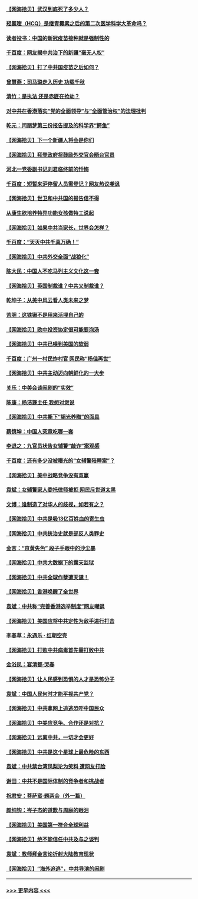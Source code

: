 #### [【网海拾贝】武汉到底死了多少人？](../pages/nsc993/n12863707.md?t=04072102) 
#### [羟氯喹（HCQ）是继青霉素之后的第二次医学科学大革命吗？](../pages/nsc993/n12638564.md?t=04072102) 
#### [读者投书：中国的新冠疫苗接种就是强制性的](../pages/nsc993/n12859932.md?t=04072102) 
#### [千百度：网友揭中共治下的新疆“毫无人权”](../pages/nsc993/n12858385.md?t=04072102) 
#### [【网海拾贝】打了中共国疫苗之后如何？](../pages/nsc993/n12857866.md?t=04072102) 
#### [曾慧燕：司马璐走入历史 功载千秋](../pages/nsc993/n12856996.md?t=04072102) 
#### [清竹：是执法 还是赤匪在抢劫？](../pages/nsc993/n12856952.md?t=04072102) 
#### [对中共在香港落实“党的全面领导”与“全面管治权”的法理批判](../pages/nsc993/n12856929.md?t=04072102) 
#### [乾元：闫丽梦第三份报告提及的科学界“鳄鱼”](../pages/nsc993/n12855985.md?t=04072102) 
#### [【网海拾贝】下一个新疆人将会是你们](../pages/nsc993/n12855864.md?t=04072102) 
#### [【网海拾贝】拜登政府将鼓励外交官会晤台官员](../pages/nsc993/n12853615.md?t=04072102) 
#### [河北一党委副书记刘君临终前的忏悔](../pages/nsc993/n12849420.md?t=04072102) 
#### [千百度：短暂来沪停留人员需登记？网友热议嘲讽](../pages/nsc993/n12853497.md?t=04072102) 
#### [【网海拾贝】世卫和中共国的报告信不得](../pages/nsc993/n12850902.md?t=04072102) 
#### [从康生欲培养特异功能女孩做特工说起](../pages/nsc993/n12849289.md?t=04072102) 
#### [【网海拾贝】如果中共当家长，世界会怎样？](../pages/nsc993/n12848436.md?t=04072102) 
#### [千百度：“天灭中共千真万确！”](../pages/nsc993/n12845659.md?t=04072102) 
#### [【网海拾贝】中共外交全面“战狼化”](../pages/nsc993/n12845607.md?t=04072102) 
#### [陈大民：中国人不吃马列主义文化这一套](../pages/nsc993/n12842496.md?t=04072102) 
#### [【网海拾贝】英国制裁谁？中共又制裁谁？](../pages/nsc993/n12840909.md?t=04072102) 
#### [乾坤子：从美中风云看人类未来之梦](../pages/nsc993/n12840590.md?t=04072102) 
#### [苦胆：这铁锹不是用来活埋自己的](../pages/nsc993/n12839512.md?t=04072102) 
#### [【网海拾贝】欧中投资协定很可能要泡汤](../pages/nsc993/n12835122.md?t=04072102) 
#### [【网海拾贝】中共已嗅到美国的软弱](../pages/nsc993/n12832411.md?t=04072102) 
#### [千百度：广州一村民炸村官 网民称“杨佳再世”](../pages/nsc993/n12832380.md?t=04072102) 
#### [【网海拾贝】中共主动迈向朝鲜化的一大步](../pages/nsc993/n12829887.md?t=04072102) 
#### [关乐：中美会谈闹剧的“实效”](../pages/nsc993/n12826698.md?t=04072102) 
#### [陈康：杨洁篪主任  我想对您说](../pages/nsc993/n12826609.md?t=04072102) 
#### [【网海拾贝】中共撕下“韬光养晦”的面具](../pages/nsc993/n12826459.md?t=04072102) 
#### [蔡慎坤：中国人究竟吃哪一套](../pages/nsc993/n12826010.md?t=04072102) 
#### [李退之：九官员状告女辅警“敲诈”案观感](../pages/nsc993/n12823984.md?t=04072102) 
#### [千百度：还有多少没被曝光的“女辅警陪睡案”？](../pages/nsc993/n12822136.md?t=04072102) 
#### [【网海拾贝】美中战略竞争没有双赢](../pages/nsc993/n12822105.md?t=04072102) 
#### [袁斌：女辅警家人委托律师被拒 网民斥世道太黑](../pages/nsc993/n12822004.md?t=04072102) 
#### [文博：谁制造了对华人的歧视，如若有之？](../pages/nsc993/n12821635.md?t=04072102) 
#### [【网海拾贝】中共是吸13亿百姓血的寄生虫](../pages/nsc993/n12819191.md?t=04072102) 
#### [【网海拾贝】中共统治史就是部反人类罪史](../pages/nsc993/n12816738.md?t=04072102) 
#### [金言：“京黄失色” 段子手眼中的沙尘暴](../pages/nsc993/n12815700.md?t=04072102) 
#### [【网海拾贝】中共大数据下的露天监狱](../pages/nsc993/n12811075.md?t=04072102) 
#### [【网海拾贝】中共全球作孽遭天谴！](../pages/nsc993/n12810258.md?t=04072102) 
#### [【网海拾贝】香港唤醒了全世界](../pages/nsc993/n12809100.md?t=04072102) 
#### [袁斌：中共称“完善香港选举制度”网友嘲讽](../pages/nsc993/n12808994.md?t=04072102) 
#### [【网海拾贝】美国应将中共定性为敌手进行打击](../pages/nsc993/n12806870.md?t=04072102) 
#### [李春草：永遇乐 · 红朝空壳](../pages/nsc993/n12805365.md?t=04072102) 
#### [【网海拾贝】打败中共病毒首先需打败中共](../pages/nsc993/n12803930.md?t=04072102) 
#### [金浴凤：宴清都‧哭春](../pages/nsc993/n12801601.md?t=04072102) 
#### [【网海拾贝】让人民感到恐惧的人才是恐怖分子](../pages/nsc993/n12799347.md?t=04072102) 
#### [袁斌：中国人民何时才能平视共产党？](../pages/nsc993/n12799306.md?t=04072102) 
#### [【网海拾贝】中共拿网上追逃恐吓中国民众](../pages/nsc993/n12796905.md?t=04072102) 
#### [【网海拾贝】中美应竞争、合作还是对抗？](../pages/nsc993/n12794675.md?t=04072102) 
#### [【网海拾贝】远离中共，一切才会更好](../pages/nsc993/n12793572.md?t=04072102) 
#### [【网海拾贝】中共是这个星球上最危险的东西](../pages/nsc993/n12791400.md?t=04072102) 
#### [袁斌：中共禁台湾凤梨沦为笑料 遭网友打脸](../pages/nsc993/n12791335.md?t=04072102) 
#### [谢田：中共不是国际体制的竞争者和挑战者](../pages/nsc993/n12791212.md?t=04072102) 
#### [祝君安：菩萨蛮·题两会（外一篇）](../pages/nsc993/n12786801.md?t=04072102) 
#### [颜纯钩：岑子杰的道歉与周庭的眼泪](../pages/nsc993/n12786775.md?t=04072102) 
#### [【网海拾贝】美国第一符合全球利益](../pages/nsc993/n12786666.md?t=04072102) 
#### [【网海拾贝】绝不能信任中共及与之谈判](../pages/nsc993/n12784266.md?t=04072102) 
#### [袁斌：教师拜金言论折射大陆教育现状](../pages/nsc993/n12783868.md?t=04072102) 
#### [【网海拾贝】“海外追逃”，中共导演的闹剧](../pages/nsc993/n12781638.md?t=04072102) 

----
#### [ >>> 更早内容 <<< ](../indexes/nsc993-earlier.md)
